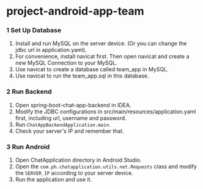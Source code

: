 # project-android-app-team

### 1 Set Up Database

1. Install and run MySQL on the server device. (Or you can change the jdbc url in application.yaml).
2. For convenience, install navicat first. Then open navicat and create a new MySQL Connection to your MySQL.
3. Use navicat to create a database called team_app in MySQL.
4. Use navicat to run the team_app.sql in this database.

### 2 Run Backend

1. Open spring-boot-chat-app-backend in IDEA.
2. Modify the JDBC configurations in src/main/resources/application.yaml first, including url, username and password.
3. Run `ChatAppBackendApplication.main`.
4. Check your server's IP and remember that.

### 3 Run Android

1. Open ChatApplication directory in Android Studio.
2. Open the `com.ph.chatapplication.utils.net.Requests` class and modify the `SERVER_IP` according to your server device.
3. Run the application and use it.
